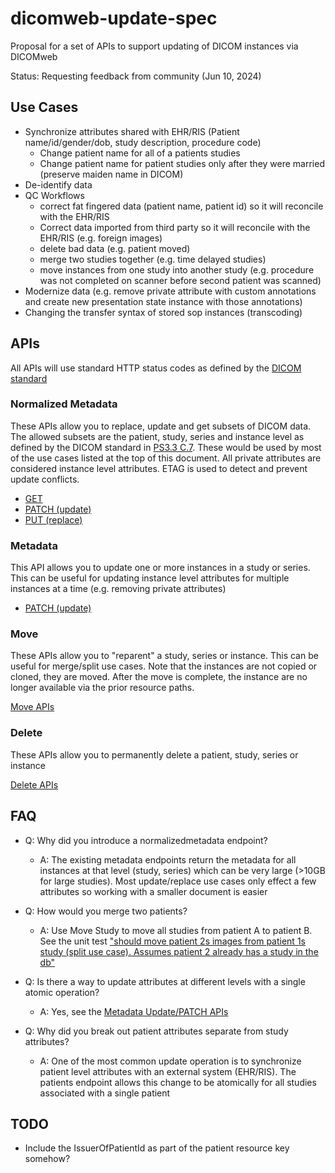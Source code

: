 # dicomweb-update-spec
Proposal for a set of APIs to support updating of DICOM instances via DICOMweb

Status: Requesting feedback from community (Jun 10, 2024) 

## Use Cases

- Synchronize attributes shared with EHR/RIS (Patient name/id/gender/dob, study description, procedure code)
  - Change patient name for all of a patients studies
  - Change patient name for patient studies only after they were married (preserve maiden name in DICOM)
- De-identify data
- QC Workflows 
  - correct fat fingered data (patient name, patient id) so it will reconcile with the EHR/RIS
  - Correct data imported from third party so it will reconcile with the EHR/RIS (e.g. foreign images)
  - delete bad data (e.g. patient moved)
  - merge two studies together (e.g. time delayed studies)
  - move instances from one study into another study (e.g. procedure was not completed on scanner before second patient was scanned)
- Modernize data (e.g. remove private attribute with custom annotations and create new presentation state instance with those annotations)
- Changing the transfer syntax of stored sop instances (transcoding)

## APIs

All APIs will use standard HTTP status codes as defined by the [DICOM standard](https://dicom.nema.org/medical/dicom/current/output/chtml/part18/sect_8.5.html)

### Normalized Metadata

These APIs allow you to replace, update and get subsets of DICOM data.  The allowed subsets are the patient, study, series and
instance level as defined by the DICOM standard in [PS3.3 C.7](https://dicom.nema.org/medical/dicom/current/output/chtml/part03/sect_C.7.html).  These would be used by most of the use cases listed at the top of this document.  All private attributes 
are considered instance level attributes.  ETAG is used to detect and prevent update conflicts. 

* [GET](docs/normalizedmetadata/get.md)
* [PATCH (update)](docs/normalizedmetadata/patch.md)
* [PUT (replace)](docs/normalizedmetadata/put.md)

### Metadata

This API allows you to update one or more instances in a study or series.  This can be useful for updating instance level attributes for multiple instances at a time (e.g. removing private attributes) 

* [PATCH (update)](docs/metadata-update.md)
 
 ### Move

These APIs allow you to "reparent" a study, series or instance.  This can be useful for merge/split use cases.  Note that
the instances are not copied or cloned, they are moved.  After the move is complete, the instance are no longer available 
via the prior resource paths. 

[Move APIs](docs/move.md)

### Delete

These APIs allow you to permanently delete a patient, study, series or instance

[Delete APIs](docs/delete.md)

## FAQ

- Q: Why did you introduce a normalizedmetadata endpoint?
    - A: The existing metadata endpoints return the metadata for all instances at that level (study, series) which can be very large (>10GB for large studies).  Most update/replace use cases only effect a few attributes so working with a smaller document is easier 

- Q: How would you merge two patients?  
    - A: Use Move Study to move all studies from patient A to patient B.  See the unit test ["should move patient 2s images from patient 1s study (split use case). Assumes patient 2 already has a study in the db"](test/move-series.test.js)

- Q: Is there a way to update attributes at different levels with a single atomic operation?
    - A: Yes, see the [Metadata Update/PATCH APIs](docs/metadata-update.md)

- Q: Why did you break out patient attributes separate from study attributes?
    - A: One of the most common update operation is to synchronize patient level attributes with an external system (EHR/RIS).  The patients endpoint allows this change to be atomically for all studies associated with a single patient

## TODO

- Include the IssuerOfPatientId as part of the patient resource key somehow?